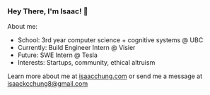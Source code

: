 ### Hey There, I'm Isaac! 👋

About me:
- School: 3rd year computer science + cognitive systems @ UBC
- Currently: Build Engineer Intern @ Visier
- Future: SWE Intern @ Tesla
- Interests: Startups, community, ethical altruism

Learn more about me at [isaacchung.com](https://isaacchung.com) or send me a message at isaackcchung8@gmail.com
